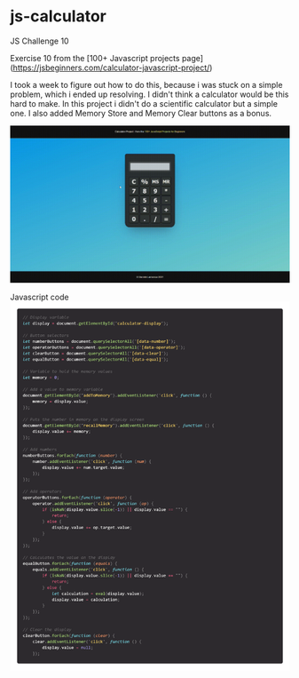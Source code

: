 # js-calculator
JS Challenge 10

Exercise 10 from the [100+ Javascript projects page] (https://jsbeginners.com/calculator-javascript-project/)

I took a week to figure out how to do this, because i was stuck on a simple problem, which i ended up resolving. 
I didn't think a calculator would be this hard to make. In this project i didn't do a scientific calculator but a simple one.
I also added Memory Store and Memory Clear buttons as a bonus.

![project picture](challenge10.gif)

Javascript code
![project picture](js-code.png)
